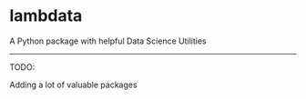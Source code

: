 # lambdata
A Python package with helpful Data Science Utilities 

------ 
TODO:

Adding a lot of valuable packages
